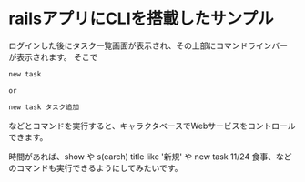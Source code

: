 # railsアプリにCLIを搭載したサンプル

ログインした後にタスク一覧画面が表示され、その上部にコマンドラインバーが表示されます。
そこで
```bash
new task

or

new task タスク追加
```

などとコマンドを実行すると、キャラクタベースでWebサービスをコントロールできます。

時間があれば、show や s(earch) title like '新規' や new task 11/24 食事、などのコマンドも実行できるようにしてみたいです。

